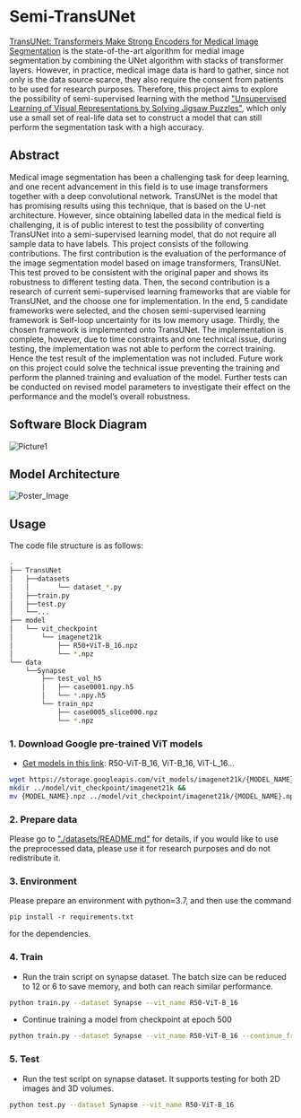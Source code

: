 # Semi-TransUNet

[TransUNet: Transformers Make Strong Encoders for Medical Image Segmentation](https://arxiv.org/pdf/2102.04306.pdf) is the state-of-the-art algorithm for medial image segmentation by combining the UNet algorithm with stacks of transformer layers. However, in practice, medical image data is hard to gather, since not only is the data source scarce, they also require the consent from patients to be used for research purposes. Therefore, this project aims to explore the possibility of semi-supervised learning with the method ["Unsupervised Learning of Visual Representations by Solving Jigsaw Puzzles"](https://arxiv.org/abs/1603.09246), which only use a small set of real-life data set to construct a model that can still perform the segmentation task with a high accuracy.

## Abstract
Medical image segmentation has been a challenging task for deep learning, and one recent advancement in this field is to use image transformers together with a deep convolutional network. TransUNet is the model that has promising results using this technique, that is based on the U-net architecture. However, since obtaining labelled data in the medical field is challenging, it is of public interest to test the possibility of converting TransUNet into a semi-supervised learning model, that do not require all sample data to have labels. This project consists of the following contributions. The first contribution is the evaluation of the performance of the image segmentation model based on image transformers, TransUNet. This test proved to be consistent with the original paper and shows its robustness to different testing data. Then, the second contribution is a research of current semi-supervised learning frameworks that are viable for TransUNet, and the choose one for implementation. In the end, 5 candidate frameworks were selected, and the chosen semi-supervised learning framework is Self-loop uncertainty for its low memory usage. Thirdly, the chosen framework is implemented onto TransUNet. The implementation is complete, however, due to time constraints and one technical issue, during testing, the implementation was not able to perform the correct training. Hence the test result of the implementation was not included. Future work on this project could solve the technical issue preventing the training and perform the planned training and evaluation of the model. Further tests can be conducted on revised model parameters to investigate their effect on the performance and the model’s overall robustness.

## Software Block Diagram
![Picture1](https://github.com/JXKun980/SemiTransUNet/assets/44962755/e2408323-d0a5-44c6-8540-76849cae6b08)

## Model Architecture
![Poster_Image](https://github.com/JXKun980/SemiTransUNet/assets/44962755/c9219ec0-5bbf-40f2-a53f-6c2b6a181f9e)

## Usage

The code file structure is as follows:
```bash
.
├── TransUNet
│   ├──datasets
│   │       └── dataset_*.py
│   ├──train.py
│   ├──test.py
│   └──...
├── model
│   └── vit_checkpoint
│       └── imagenet21k
│           ├── R50+ViT-B_16.npz
│           └── *.npz
└── data
    └──Synapse
        ├── test_vol_h5
        │   ├── case0001.npy.h5
        │   └── *.npy.h5
        └── train_npz
            ├── case0005_slice000.npz
            └── *.npz
```

### 1. Download Google pre-trained ViT models
* [Get models in this link](https://console.cloud.google.com/storage/vit_models/): R50-ViT-B_16, ViT-B_16, ViT-L_16...
```bash
wget https://storage.googleapis.com/vit_models/imagenet21k/{MODEL_NAME}.npz &&
mkdir ../model/vit_checkpoint/imagenet21k &&
mv {MODEL_NAME}.npz ../model/vit_checkpoint/imagenet21k/{MODEL_NAME}.npz
```

### 2. Prepare data

Please go to ["./datasets/README.md"](datasets/README.md) for details, if you would like to use the preprocessed data, please use it for research purposes and do not redistribute it.

### 3. Environment

Please prepare an environment with python=3.7, and then use the command
```
pip install -r requirements.txt
```
for the dependencies.

### 4. Train

- Run the train script on synapse dataset. The batch size can be reduced to 12 or 6 to save memory, and both can reach similar performance.
```bash
python train.py --dataset Synapse --vit_name R50-ViT-B_16
```

- Continue training a model from checkpoint at epoch 500
```bash
python train.py --dataset Synapse --vit_name R50-ViT-B_16 --continue_from_epoch 500
```


### 5. Test
- Run the test script on synapse dataset. It supports testing for both 2D images and 3D volumes.

```bash
python test.py --dataset Synapse --vit_name R50-ViT-B_16
```

 
